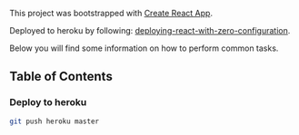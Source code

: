 This project was bootstrapped with [Create React App](https://github.com/facebookincubator/create-react-app).

Deployed to heroku by following: [deploying-react-with-zero-configuration](https://blog.heroku.com/deploying-react-with-zero-configuration).

Below you will find some information on how to perform common tasks.<br>


## Table of Contents

### Deploy to heroku

```bash
git push heroku master
```